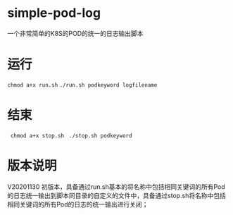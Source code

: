 # simple-pod-log
一个非常简单的K8S的POD的统一的日志输出脚本
# 运行
`chmod a+x run.sh`
`./run.sh podkeyword logfilename`
# 结束
` chmod a+x stop.sh`
` ./stop.sh podkeyword`
# 版本说明
V20201130 初版本，具备通过run.sh基本的将名称中包括相同关键词的所有Pod的日志统一输出到脚本同目录的自定义的文件中，具备通过stop.sh将名称中包括相同关键词的所有Pod的日志的统一输出进行关闭；
